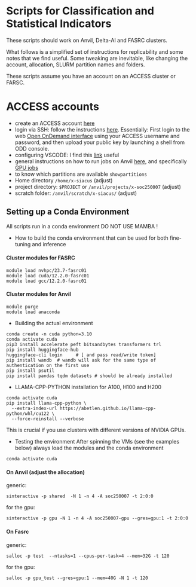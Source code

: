 # Scripts for Classification and Statistical Indicators

These scripts should work on Anvil, Delta-AI and FASRC clusters.

What follows is a simplified set of instructions for replicability and some notes that we find useful.
Some tweaking are inevitable, like changing the account, allocation, SLURM partition names and folders.

These scripts assume you have an account on an ACCESS cluster or FARSC.
# ACCESS accounts
* create an ACCESS account [here](https://operations.access-ci.org/identity/new-user) 
* login via SSH: follow the instructions [here](https://www.rcac.purdue.edu/knowledge/anvil/access/login). Essentially: First login to the web [Open OnDemand interface](https://ondemand.anvil.rcac.purdue.edu) using your ACCESS username and password, and then upload your public key by launching a shell from ODD console.
* configuring VSCODE: I find this [link](https://github.com/KempnerInstitute/kempner-computing-handbook/blob/main/kempner_computing_handbook/development_and_runtime_envs/using_vscode_for_remote_development.md) useful
* general instructions on how to run jobs on Anvil [here](https://www.rcac.purdue.edu/knowledge/anvil/run), and specifically [GPU jobs](https://www.rcac.purdue.edu/knowledge/anvil/run/examples/slurm)
* to know which partitions are available ```showpartitions```
* Home directory ```/home/x-siacus``` (adjust)
* project directory:  ```$PROJECT``` or ```/anvil/projects/x-soc250007``` (adjust)
* scratch folder: ```/anvil/scratch/x-siacus/``` (adjust)


## Setting up a Conda Environment
All scripts run in a conda environment DO NOT USE MAMBA !

* How to build the conda environment that can be used for both fine-tuning and inference
#### Cluster modules for FASRC
```
module load nvhpc/23.7-fasrc01
module load cuda/12.2.0-fasrc01 
module load gcc/12.2.0-fasrc01
```
#### Cluster modules for Anvil
```
module purge
module load anaconda
```
* Building the actual environment
```
conda create -n cuda python=3.10
conda activate cuda
pip3 install accelerate peft bitsandbytes transformers trl
pip install huggingface-hub 
huggingface-cli login     # [ and pass read/write token]
pip install wandb  # wandb will ask for the same type of authentication on the first use
pip install psutil
pip install pandas tqdm datasets # should be already installed
````
* LLAMA-CPP-PYTHON installation for A100, H100 and H200
```
conda activate cuda
pip install llama-cpp-python \
  --extra-index-url https://abetlen.github.io/llama-cpp-python/whl/cu122 \
  --force-reinstall --verbose
```
This is crucial if you use clusters with different versions of NVIDIA GPUs.

* Testing the environment
After spinning the VMs (see the examples below) always load the modules and the conda environment
```
conda activate cuda
```
#### On Anvil (adjust the allocation)
generic: 

```sinteractive -p shared  -N 1 -n 4 -A soc250007 -t 2:0:0```

for the gpu:

```sinteractive -p gpu -N 1 -n 4 -A soc250007-gpu --gres=gpu:1 -t 2:0:0```

#### On Fasrc
generic: 

```salloc -p test  --ntasks=1 --cpus-per-task=4 --mem=32G -t 120```

for the gpu: 

```salloc -p gpu_test --gres=gpu:1 --mem=40G -N 1 -t 120```


